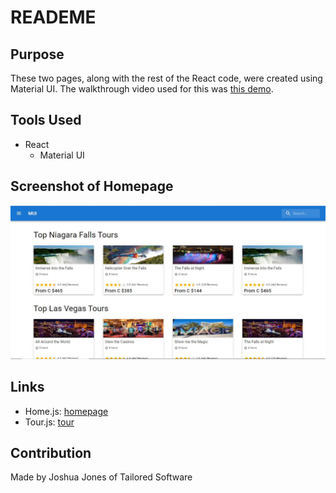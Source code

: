 # READEME

## Purpose
These two pages, along with the rest of the React code, were created using Material UI. The walkthrough video used for this was [this demo](https://www.youtube.com/watch?v=o1chMISeTC0).

## Tools Used
* React
    * Material UI

## Screenshot of Homepage
![Alt text](../images/01_homepage.JPG?raw=true "Homepage")

## Links
* Home.js: [homepage](https://material-ui-demo-jjts.netlify.app/)
* Tour.js: [tour](https://material-ui-demo-tour-jjts.netlify.app/)

## Contribution
Made by Joshua Jones of Tailored Software
